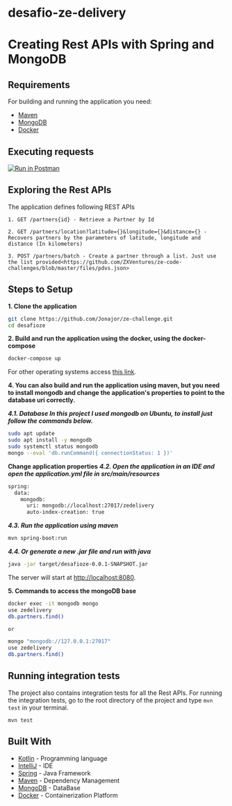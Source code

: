 # desafio-ze-delivery
# Creating Rest APIs with Spring and MongoDB

## Requirements

For building and running the application you need:

- [Maven](https://maven.apache.org/)
- [MongoDB](https://www.mongodb.com/)
- [Docker](https://www.docker.com/)

## Executing requests

[![Run in Postman](https://run.pstmn.io/button.svg)](https://app.getpostman.com/run-collection/b33a8f974d34dd117bd7)

## Exploring the Rest APIs

The application defines following REST APIs

```
1. GET /partners{id} - Retrieve a Partner by Id

2. GET /partners/location?latitude={}&longitude={}&distance={} - Recovers partners by the parameters of latitude, longitude and distance (In kilometers)

3. POST /partners/batch - Create a partner through a list. Just use the list provided<https://github.com/ZXVentures/ze-code-challenges/blob/master/files/pdvs.json>

```

## Steps to Setup

**1. Clone the application**

```bash
git clone https://github.com/Jonajor/ze-challenge.git
cd desafioze
```

**2. Build and run the application using the docker, using the docker-compose**
```bash
docker-compose up
```

For other operating systems access [this link](https://treehouse.github.io/installation-guides/).

**4. You can also build and run the application using maven, but you need to install mongodb and change the application's properties to point to the database uri correctly.**

***4.1. Database
In this project I used mongodb on Ubuntu, to install just follow the commands below.***
```bash - Ubunto
sudo apt update
sudo apt install -y mongodb
sudo systemctl status mongodb
mongo --eval 'db.runCommand({ connectionStatus: 1 })'
```

**Change application properties**
***4.2. Open the application in an IDE and open the application.yml file in src/main/resources***
```bash
spring:
  data:
    mongodb:
      uri: mongodb://localhost:27017/zedelivery
      auto-index-creation: true
```

***4.3. Run the application using maven***
```bash
mvn spring-boot:run
```

***4.4. Or generate a new .jar file and run with java***
```bash
java -jar target/desafioze-0.0.1-SNAPSHOT.jar
```

The server will start at <http://localhost:8080>.

**5. Commands to access the mongoDB base**

```bash
docker exec -it mongodb mongo
use zedelivery
db.partners.find()

or

mongo "mongodb://127.0.0.1:27017"
use zedelivery
db.partners.find()
```

## Running integration tests

The project also contains integration tests for all the Rest APIs. For running the integration tests, go to the root directory of the project and type `mvn test` in your terminal.
```shell
mvn test
```

## Built With

- [Kotlin](https://kotlinlang.org/) - Programming language
- [IntelliJ](https://www.jetbrains.com/idea/) - IDE
- [Spring](https://spring.io/) - Java Framework
- [Maven](https://maven.apache.org/) - Dependency Management
- [MongoDB](https://www.mongodb.com/) - DataBase
- [Docker](https://www.docker.com/) - Containerization Platform
